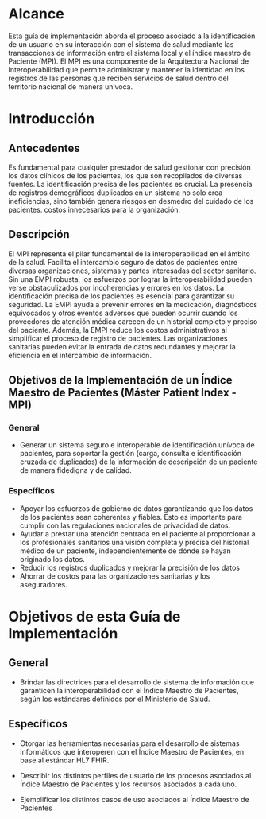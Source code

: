 # Alcance

Esta guía de implementación aborda el proceso asociado a la identificación de un usuario en su interacción con el sistema de salud mediante las transacciones de información entre el sistema local y el índice maestro de Paciente (MPI). El MPI es una componente de la Arquitectura Nacional de Interoperabilidad que permite administrar y mantener la identidad en los registros de las personas que reciben servicios de salud dentro del territorio nacional de manera unívoca.

# Introducción

## Antecedentes

Es fundamental para cualquier prestador de salud  gestionar con precisión los datos clínicos de los pacientes, los que son recopilados de diversas fuentes. La identificación precisa de los pacientes es crucial. La presencia de registros demográficos duplicados en un sistema no solo crea ineficiencias, sino también genera riesgos en desmedro del cuidado de los pacientes.  costos innecesarios para la organización.

## Descripción

El MPI representa el pilar fundamental de la interoperabilidad en el ámbito de la salud. Facilita el intercambio seguro de datos de pacientes entre diversas organizaciones, sistemas y partes interesadas del sector sanitario. Sin una EMPI robusta, los esfuerzos por lograr la interoperabilidad pueden verse obstaculizados por incoherencias y errores en los datos.
La identificación precisa de los pacientes es esencial para garantizar su seguridad. La EMPI ayuda a prevenir errores en la medicación, diagnósticos equivocados y otros eventos adversos que pueden ocurrir cuando los proveedores de atención médica carecen de un historial completo y preciso del paciente.
Además, la EMPI reduce los costos administrativos al simplificar el proceso de registro de pacientes. Las organizaciones sanitarias pueden evitar la entrada de datos redundantes y mejorar la eficiencia en el intercambio de información.

## Objetivos de la Implementación de un Índice Maestro de Pacientes (Máster Patient Index - MPI)

### General

* Generar un sistema seguro e interoperable de identificación unívoca de pacientes, para soportar la gestión (carga, consulta e identificación cruzada de duplicados) de la información de descripción de un paciente de manera fidedigna y de calidad.

### Específicos

* Apoyar los esfuerzos de gobierno de datos garantizando que los datos de los pacientes sean coherentes y fiables. Esto es importante para cumplir con las regulaciones nacionales de privacidad de datos.
* Ayudar a prestar una atención centrada en el paciente al proporcionar a los profesionales sanitarios una visión completa y precisa del historial médico de un paciente, independientemente de dónde se hayan originado los datos.
* Reducir los registros duplicados y mejorar la precisión de los datos
* Ahorrar de costos para las organizaciones sanitarias y los aseguradores.

# Objetivos de esta Guía de Implementación

## General

* Brindar las directrices para el desarrollo de sistema de información que garanticen la interoperabilidad con el Índice Maestro de Pacientes, según los estándares definidos por el Ministerio de Salud.

## Específicos

* Otorgar las herramientas necesarias para el desarrollo de sistemas informáticos que interoperen con el Índice Maestro de Pacientes, en base al estándar HL7 FHIR.

* Describir los distintos perfiles de usuario de los procesos asociados al Índice Maestro de Pacientes y los recursos asociados a cada uno.

* Ejemplificar los distintos casos de uso asociados al Índice Maestro de Pacientes


